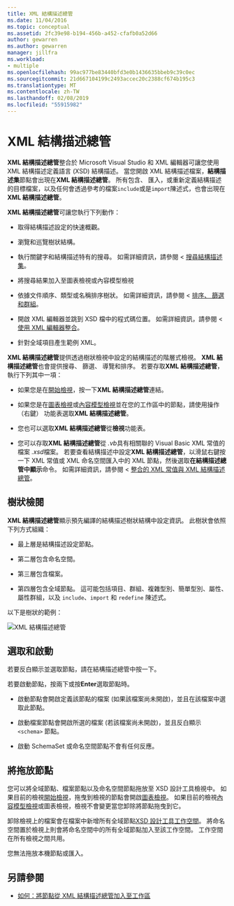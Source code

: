 ```yaml
---
title: XML 結構描述總管
ms.date: 11/04/2016
ms.topic: conceptual
ms.assetid: 2fc39e98-b194-456b-a452-cfafb0a52d66
author: gewarren
ms.author: gewarren
manager: jillfra
ms.workload:
- multiple
ms.openlocfilehash: 99ac977be83440bfd3e0b1436635bbeb9c39c0ec
ms.sourcegitcommit: 21d667104199c2493accec20c2388cf674b195c3
ms.translationtype: MT
ms.contentlocale: zh-TW
ms.lasthandoff: 02/08/2019
ms.locfileid: "55915982"
---
```

# <a name="xml-schema-explorer"></a>XML 結構描述總管

**XML 結構描述總管**整合於 Microsoft Visual Studio 和 XML 編輯器可讓您使用 XML 結構描述定義語言 (XSD) 結構描述。 當您開啟 XML 結構描述檔案，**結構描述集**節點會出現在**XML 結構描述總管**。 所有包含、 匯入，或重新定義結構描述的目標檔案，以及任何會透過參考的檔案`include`或是`import`陳述式，也會出現在**XML 結構描述總管**。

 **XML 結構描述總管**可讓您執行下列動作：

-   取得結構描述設定的快速概觀。

-   瀏覽和巡覽樹狀結構。

-   執行關鍵字和結構描述特有的搜尋。 如需詳細資訊，請參閱 <<c0> [ 搜尋結構描述集](../xml-tools/searching-the-schema-set.md)。

-   將搜尋結果加入至圖表檢視或內容模型檢視

-   依據文件順序、類型或名稱排序樹狀。 如需詳細資訊，請參閱 <<c0> [ 排序、 篩選和群組](../xml-tools/sorting-filtering-and-grouping-xml-schema-explorer.md)。

-   開啟 XML 編輯器並跳到 XSD 檔中的程式碼位置。 如需詳細資訊，請參閱 <<c0> [ 使用 XML 編輯器整合](../xml-tools/integration-with-xml-editor.md)。

-   針對全域項目產生範例 XML。

**XML 結構描述總管**提供透過樹狀檢視中設定的結構描述的階層式檢視。 **XML 結構描述總管**也會提供搜尋、 篩選、 導覽和排序。 若要存取**XML 結構描述總管**，執行下列其中一項：

-   如果您是在[開始檢視](../xml-tools/start-view.md)，按一下**XML 結構描述總管**連結。

-   如果您是在[圖表檢視](../xml-tools/graph-view.md)或[內容模型檢視](../xml-tools/content-model-view.md)並在您的工作區中的節點，請使用操作 （右鍵） 功能表選取**XML 結構描述總管**。

-   您也可以選取**XML 結構描述總管**從**檢視**功能表。

-   您可以存取**XML 結構描述總管**從 *.vb*具有相關聯的 Visual Basic XML 常值的檔案 *.xsd*檔案。 若要查看結構描述中設定**XML 結構描述總管**，以滑鼠右鍵按一下 XML 常值或 XML 命名空間匯入中的 XML 節點，然後選取**在結構描述總管中顯示**命令。 如需詳細資訊，請參閱 <<c0> [ 整合的 XML 常值與 XML 結構描述總管](../xml-tools/integration-of-xml-literals-with-xml-schema-explorer.md)。

## <a name="tree-view"></a>樹狀檢閱
 **XML 結構描述總管**顯示預先編譯的結構描述樹狀結構中設定資訊。 此樹狀會依照下列方式組織：

-   最上層是結構描述設定節點。

-   第二層包含命名空間。

-   第三層包含檔案。

-   第四層包含全域節點。 這可能包括項目、群組、複雜型別、簡單型別、屬性、屬性群組，以及 `include`、`import` 和 `redefine` 陳述式。

以下是樹狀的範例：

![XML 結構描述總管](../xml-tools/media/xmlschemaexplorer.gif)

## <a name="selection-and-activation"></a>選取和啟動
 若要反白顯示並選取節點，請在結構描述總管中按一下。

 若要啟動節點，按兩下或按**Enter**選取節點時。

-   啟動節點會開啟定義該節點的檔案 (如果該檔案尚未開啟)，並且在該檔案中選取此節點。

-   啟動檔案節點會開啟所選的檔案 (若該檔案尚未開啟)，並且反白顯示 `<schema>` 節點。

-   啟動 SchemaSet 或命名空間節點不會有任何反應。

## <a name="drag-and-drop-nodes"></a>將拖放節點
 您可以將全域節點、檔案節點以及命名空間節點拖放至 XSD 設計工具檢視中。 如果目前的檢視[開始檢視](../xml-tools/start-view.md)，拖曳到檢視的節點會開啟[圖表檢視](../xml-tools/graph-view.md)。 如果目前的檢視[內容模型檢視](../xml-tools/content-model-view.md)或圖表檢視，檢視不會變更當您卸除將節點拖曳到它。

 卸除檢視上的檔案會在檔案中新增所有全域節點[XSD 設計工具工作空間](../xml-tools/xml-schema-designer-workspace.md)。 將命名空間置於檢視上則會將命名空間中的所有全域節點加入至該工作空間。 工作空間在所有檢視之間共用。

 您無法拖放本機節點或匯入。

## <a name="see-also"></a>另請參閱

- [如何：將節點從 XML 結構描述總管加入至工作區](../xml-tools/how-to-add-nodes-to-the-workspace-from-the-xml-schema-explorer.md)